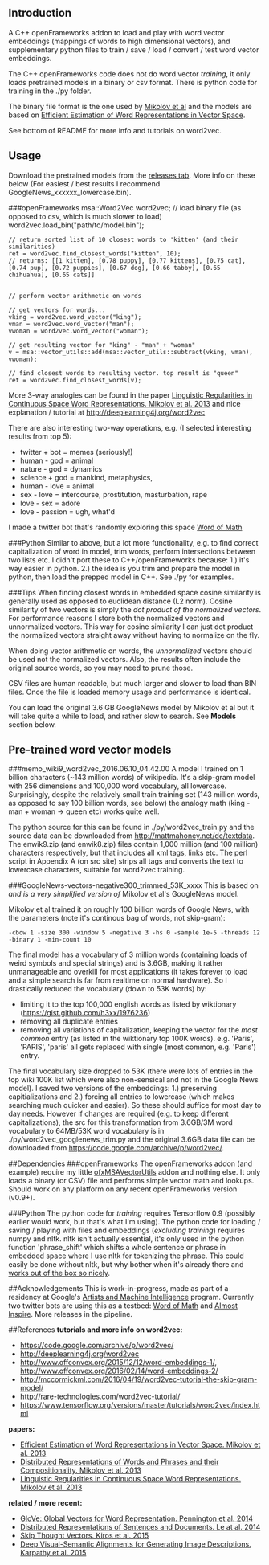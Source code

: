 
## Introduction
A C++ openFrameworks addon to load and play with word vector embeddings (mappings of words to high dimensional vectors), and supplementary python files to train / save / load / convert / test word vector embeddings. 

The C++ openFrameworks code does not do word vector *training*, it only loads pretrained models in a binary or csv format. There is python code for training in the ./py folder. 

The binary file format is the one used by [Mikolov et al](https://code.google.com/archive/p/word2vec/) and the models are based on [Efficient Estimation of Word Representations in Vector Space](http://arxiv.org/pdf/1301.3781.pdf).

See bottom of README for more info and tutorials on word2vec.

## Usage
Download the pretrained models from the [releases tab](https://github.com/memo/ofxMSAWord2Vec/releases). More info on these below (For easiest / best results I recommend GoogleNews_xxxxxx_lowercase.bin).

###openFrameworks
	msa::Word2Vec word2vec;
	// load binary file (as opposed to csv, which is much slower to load)
	word2vec.load_bin("path/to/model.bin");

	// return sorted list of 10 closest words to 'kitten' (and their similarities)
	ret = word2vec.find_closest_words("kitten", 10);
	// returns: [[1 kitten], [0.78 puppy], [0.77 kittens], [0.75 cat], [0.74 pup], [0.72 puppies], [0.67 dog], [0.66 tabby], [0.65 chihuahua], [0.65 cats]]


	// perform vector arithmetic on words

	// get vectors for words...
	vking = word2vec.word_vector("king");
	vman = word2vec.word_vector("man");
	vwoman = word2vec.word_vector("woman");

	// get resulting vector for "king" - "man" + "woman"
	v = msa::vector_utils::add(msa::vector_utils::subtract(vking, vman), vwoman);

	// find closest words to resulting vector. top result is "queen"
	ret = word2vec.find_closest_words(v);

More 3-way analogies can be found in the paper [Linguistic Regularities in Continuous Space Word Representations. Mikolov et al. 2013](https://www.microsoft.com/en-us/research/wp-content/uploads/2016/02/rvecs.pdf)
and nice explanation / tutorial at http://deeplearning4j.org/word2vec

There are also interesting two-way operations, e.g. (I selected interesting results from top 5):

- twitter + bot = memes (seriously!)
- human - god = animal
- nature - god = dynamics
- science + god = mankind, metaphysics,
- human - love = animal
- sex - love = intercourse, prostitution, masturbation, rape
- love - sex = adore
- love - passion = ugh, what'd

I made a twitter bot that's randomly exploring this space [Word of Math](https://twitter.com/wordofmath) 

###Python
Similar to above, but a lot more functionality, e.g. to find correct capitalization of word in model, trim words, perform intersections between two lists etc. I didn't port these to C++/openFrameworks because: 1.) it's way easier in python. 2.) the idea is you trim and prepare the model in python, then load the prepped model in C++. See ./py for examples.

###Tips
When finding closest words in embedded space cosine similarity is generally used as opposed to euclidean distance (L2 norm). Cosine similarity of two vectors is simply the *dot product of the normalized vectors*. For performance reasons I store both the normalized vectors and unnormalized vectors. This way for cosine similarity I can just dot product the normalized vectors straight away without having to normalize on the fly. 

When doing vector arithmetic on words, the *unnormalized* vectors should be used not the normalized vectors. Also, the results often include the original source words, so you may need to prune those. 

CSV files are human readable, but much larger and slower to load than BIN files. Once the file is loaded memory usage and performance is identical.

You can load the original 3.6 GB GoogleNews model by Mikolov et al but it will take quite a while to load, and rather slow to search. See **Models** section below.  




## Pre-trained word vector models
###memo_wiki9_word2vec_2016.06.10_04.42.00
A model I trained on 1 billion characters (~143 million words) of wikipedia. It's a skip-gram model with 256 dimensions and 100,000 word vocabulary, all lowercase. Surprisingly, despite the relatively small train training set (143 million words, as opposed to say 100 billion words, see below) the analogy math (king - man + woman -> queen etc) works quite well. 

The python source for this can be found in ./py/word2vec_train.py and the source data can be downloaded from http://mattmahoney.net/dc/textdata. The enwik9.zip (and enwik8.zip) files contain 1,000 million (and 100 million) characters respectively, but that includes all xml tags, links etc. The perl script in Appendix A (on src site) strips all tags and converts the text to lowercase characters, suitable for word2vec training. 

###GoogleNews-vectors-negative300_trimmed_53K_xxxx
This is based on *and is a very simplified version of* Mikolov et al's GoogleNews model. 

Mikolov et al trained it on roughly 100 billion words of Google News, with the parameters (note it's continous bag of words, not skip-gram):

	-cbow 1 -size 300 -window 5 -negative 3 -hs 0 -sample 1e-5 -threads 12 -binary 1 -min-count 10

The final model has a vocabulary of 3 million words (containing loads of weird symbols and special strings) and is 3.6GB, making it rather unmanageable and overkill for most applications (it takes forever to load and a simple search is far from realtime on normal hardware). So I drastically reduced the vocabulary (down to 53K words) by:
- limiting it to the top 100,000 english words as listed by wiktionary (https://gist.github.com/h3xx/1976236)
- removing all duplicate entries
- removing all variations of capitalization, keeping the vector for the *most common* entry (as listed in the wiktionary top 100K words). e.g. 'Paris', 'PARIS', 'paris' all gets replaced with single (most common, e.g. 'Paris') entry.

The final vocabulary size dropped to 53K (there were lots of entries in the top wiki 100K list which were also non-sensical and not in the Google News model). I saved two versions of the embeddings: 1.) preserving capitializations and 2.) forcing all entries to lowercase (which makes searching much quicker and easier). So these should suffice for most day to day needs. However if changes are required (e.g. to keep different capitalizations), the src for this transformation from 3.6GB/3M word vocabulary to 64MB/53K word vocabulary is in ./py/word2vec_googlenews_trim.py and the original 3.6GB data file can be downloaded from https://code.google.com/archive/p/word2vec/.

##Dependencies
###openFrameworks
The openFrameworks addon (and example) require my little [ofxMSAVectorUtils](https://github.com/memo/ofxMSAVectorUtils) addon and nothing else. It only loads a binary (or CSV) file and performs simple vector math and lookups. Should work on any platform on any recent openFrameworks version (v0.9+).


###Python
The python code for *training* requires Tensorflow 0.9 (possibly earlier would work, but that's what I'm using). The python code for loading / saving / playing with files and embeddings (*excluding training*) requires numpy and nltk. nltk isn't actually essential, it's only used in the python function 'phrase_shift' which shifts a whole sentence or phrase in embedded space where I use nltk for tokenizing the phrase. This could easily be done without nltk, but why bother when it's already there and [works out of the box so nicely](https://xkcd.com/353/).




##Acknowledgements
This is work-in-progress, made as part of a residency at Google's [Artists and Machine Intelligence](https://ami.withgoogle.com/) program. 
Currently two twitter bots are using this as a testbed: [Word of Math](https://twitter.com/wordofmath) and [Almost Inspire](https://twitter.com/almost_inspire). More releases in the pipeline. 

##References
**tutorials and more info on word2vec:**

- https://code.google.com/archive/p/word2vec/
- http://deeplearning4j.org/word2vec
- http://www.offconvex.org/2015/12/12/word-embeddings-1/, http://www.offconvex.org/2016/02/14/word-embeddings-2/
- http://mccormickml.com/2016/04/19/word2vec-tutorial-the-skip-gram-model/
- http://rare-technologies.com/word2vec-tutorial/
- https://www.tensorflow.org/versions/master/tutorials/word2vec/index.html

**papers:**

- [Efficient Estimation of Word Representations in Vector Space. Mikolov et al. 2013](http://arxiv.org/pdf/1301.3781.pdf)
- [Distributed Representations of Words and Phrases and their Compositionality. Mikolov et al. 2013](http://papers.nips.cc/paper/5021-distributed-representations-of-words-and-phrases-and-their-compositionality.pdf)
- [Linguistic Regularities in Continuous Space Word Representations. Mikolov et al. 2013](https://www.microsoft.com/en-us/research/wp-content/uploads/2016/02/rvecs.pdf)

**related / more recent:**

- [GloVe: Global Vectors for Word Representation. Pennington et al. 2014](http://www-nlp.stanford.edu/pubs/glove.pdf)
- [Distributed Representations of Sentences and Documents. Le at al. 2014](http://www.jmlr.org/proceedings/papers/v32/le14.pdf)
- [Skip Thought Vectors. Kiros et al. 2015](http://papers.nips.cc/paper/5950-skip-thought-vectors.pdf)
- [Deep Visual-Semantic Alignments for Generating Image Descriptions. Karpathy et al. 2015](http://www.cv-foundation.org/openaccess/content_cvpr_2015/papers/Karpathy_Deep_Visual-Semantic_Alignments_2015_CVPR_paper.pdf)


